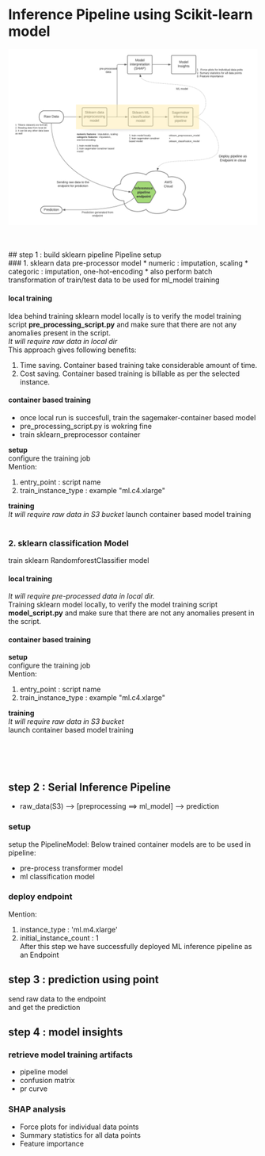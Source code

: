 # Inference Pipeline using Scikit-learn model

![](pipeline-Sagemaker.png)

<br />
<br />
## step 1 : build sklearn pipeline
Pipeline setup<br />
### 1. sklearn data pre-processor model
 * numeric : imputation, scaling
 * categoric : imputation, one-hot-encoding
 * also perform batch transformation of train/test data to be used for ml_model training
 
#### local training
Idea behind training sklearn model locally is to verify the model training script **pre_processing_script.py** and make sure that there are not any anomalies present in the script.<br />
*It will require raw data in local dir*<br />
This approach gives following benefits:
1. Time saving. Container based training take considerable amount of time.
2. Cost saving. Container based training is billable as per the selected instance.

#### container based training
- once local run is succesfull, train the sagemaker-container based model
- pre_processing_script.py is wokring fine
- train sklearn_preprocessor container

**setup**<br />
configure the training job<br />
Mention:<br />
1. entry_point : script name
2. train_instance_type : example "ml.c4.xlarge"

**training**<br />
*It will require raw data in S3 bucket*
launch container based model training
<br /><br />



### 2. sklearn classification Model
train sklearn RandomforestClassifier model
#### local training
*It will require pre-processed data in local dir.*<br />
Training sklearn model locally, to verify the model training script **model_script.py** and make sure that there are not any anomalies present in the script.<br />


#### container based training
**setup**<br />
configure the training job<br />
Mention:<br />
1. entry_point : script name
2. train_instance_type : example "ml.c4.xlarge"

**training**<br />
*It will require raw data in S3 bucket*<br />
launch container based model training
<br /><br />


<br /><br />
## step 2 : Serial Inference Pipeline
* raw_data(S3) --> [preprocessing ==> ml_model] --> prediction
### setup
setup the PipelineModel:
Below trained container models are to be used in pipeline:
- pre-process transformer model<br />
- ml classification model<br />

### deploy endpoint
Mention:<br />
1. instance_type : 'ml.m4.xlarge'<br />
2. initial_instance_count : 1<br />
After this step we have successfully deployed ML inference pipeline as an Endpoint<br />


## step 3 : prediction using point
send raw data to the endpoint<br />
and get the prediction<br />


## step 4 : model insights
### retrieve model training artifacts
- pipeline model
- confusion matrix
- pr curve

### SHAP analysis
- Force plots for individual data points
- Summary statistics for all data points
- Feature importance